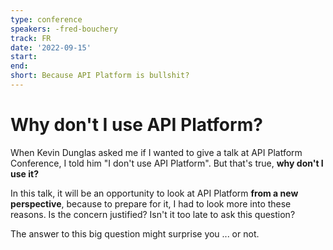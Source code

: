 ```yaml
---
type: conference
speakers: -fred-bouchery
track: FR
date: '2022-09-15'
start:
end:
short: Because API Platform is bullshit?
---
```


# Why don't I use API Platform?

When Kevin Dunglas asked me if I wanted to give a talk at API Platform Conference, I told him "I don't use API Platform". But that's true, **why don't I use it?**

In this talk, it will be an opportunity to look at API Platform **from a new perspective**, because to prepare for it, I had to look more into these reasons. Is the concern justified? Isn't it too late to ask this question?

The answer to this big question might surprise you ... or not.





